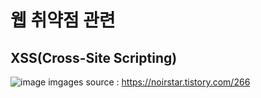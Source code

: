 # 웹 취약점 관련
## XSS(Cross-Site Scripting)
![image](https://user-images.githubusercontent.com/44331989/123351205-96b2a480-d597-11eb-8ac1-b4f2b55536ca.png)
imgages source : https://noirstar.tistory.com/266 <br>

